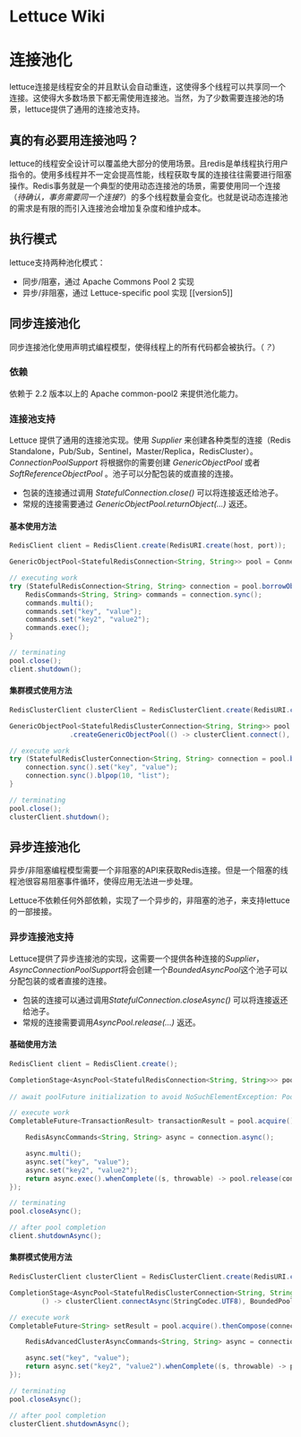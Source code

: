 # Lettuce Wiki

# 连接池化

lettuce连接是线程安全的并且默认会自动重连，这使得多个线程可以共享同一个连接。这使得大多数场景下都无需使用连接池。当然，为了少数需要连接池的场景，lettuce提供了通用的连接池支持。

## 真的有必要用连接池吗？

lettuce的线程安全设计可以覆盖绝大部分的使用场景。且redis是单线程执行用户指令的。使用多线程并不一定会提高性能，线程获取专属的连接往往需要进行阻塞操作。Redis事务就是一个典型的使用动态连接池的场景，需要使用同一个连接（*待确认，事务需要同一个连接?*）的多个线程数量会变化。也就是说动态连接池的需求是有限的而引入连接池会增加复杂度和维护成本。

## 执行模式

lettuce支持两种池化模式：
* 同步/阻塞，通过 Apache Commons Pool 2 实现
* 异步/非阻塞，通过 Lettuce-specific pool 实现 [[version5]]

## 同步连接池化

同步连接池化使用声明式编程模型，使得线程上的所有代码都会被执行。（*？*）

### 依赖

依赖于 2.2 版本以上的 Apache common-pool2 来提供池化能力。

### 连接池支持

Lettuce 提供了通用的连接池实现。使用 *Supplier* 来创建各种类型的连接（Redis Standalone，Pub/Sub，Sentinel，Master/Replica，RedisCluster）。*ConnectionPoolSupport* 将根据你的需要创建 *GenericObjectPool* 或者 *SoftReferenceObjectPool* 。池子可以分配包装的或直接的连接。
* 包装的连接通过调用 *StatefulConnection.close()* 可以将连接返还给池子。
* 常规的连接需要通过 *GenericObjectPool.returnObject(...)* 返还。

#### 基本使用方法

``` Java
RedisClient client = RedisClient.create(RedisURI.create(host, port));

GenericObjectPool<StatefulRedisConnection<String, String>> pool = ConnectionPoolSupport.createGenericObjectPool(() -> client.connect(), new GenericObjectPoolConfig());

// executing work
try (StatefulRedisConnection<String, String> connection = pool.borrowObject) {
	RedisCommands<String, String> commands = connection.sync();
    commands.multi();
    commands.set("key", "value");
    commands.set("key2", "value2");
    commands.exec();
}

// terminating
pool.close();
client.shutdown();
```

#### 集群模式使用方法

``` Java
RedisClusterClient clusterClient = RedisClusterClient.create(RedisURI.create(host, port));

GenericObjectPool<StatefulRedisClusterConnection<String, String>> pool = ConnectionPoolSupport
               .createGenericObjectPool(() -> clusterClient.connect(), new GenericObjectPoolConfig());

// execute work
try (StatefulRedisClusterConnection<String, String> connection = pool.borrowObject()) {
    connection.sync().set("key", "value");
    connection.sync().blpop(10, "list");
}

// terminating
pool.close();
clusterClient.shutdown();
```

## 异步连接池化

异步/非阻塞编程模型需要一个非阻塞的API来获取Redis连接。但是一个阻塞的线程池很容易阻塞事件循环，使得应用无法进一步处理。

Lettuce不依赖任何外部依赖，实现了一个异步的，非阻塞的池子，来支持lettuce的一部接接。

### 异步连接池支持

Lettuce提供了异步连接池的实现，这需要一个提供各种连接的*Supplier*，*AsyncConnectionPoolSupport*将会创建一个*BoundedAsyncPool*这个池子可以分配包装的或者直接的连接。
* 包装的连接可以通过调用*StatefulConnection.closeAsync()* 可以将连接返还给池子。
* 常规的连接需要调用*AsyncPool.release(...)* 返还。

#### 基础使用方法

``` Java
RedisClient client = RedisClient.create();

CompletionStage<AsyncPool<StatefulRedisConnection<String, String>>> poolFuture = AsyncConnectionPoolSupport.createBoundedObjectPoolAsync(() -> client.connectAsync(StringCodec.UTF8, RedisURI.create(host, port)), BoundedPoolConfig.create());
 
// await poolFuture initialization to avoid NoSuchElementException: Pool exhausted when starting your application

// execute work
CompletableFuture<TransactionResult> transactionResult = pool.acquire().thenCompose(connection -> {

    RedisAsyncCommands<String, String> async = connection.async();

    async.multi();
    async.set("key", "value");
    async.set("key2", "value2");
    return async.exec().whenComplete((s, throwable) -> pool.release(connection));
});

// terminating
pool.closeAsync();

// after pool completion
client.shutdownAsync();
```

#### 集群模式使用方法

``` Java
RedisClusterClient clusterClient = RedisClusterClient.create(RedisURI.create(host, port));

CompletionStage<AsyncPool<StatefulRedisClusterConnection<String, String>>> poolFuture = AsyncConnectionPoolSupport.createBoundedObjectPoolAsync(
        () -> clusterClient.connectAsync(StringCodec.UTF8), BoundedPoolConfig.create());

// execute work
CompletableFuture<String> setResult = pool.acquire().thenCompose(connection -> {

    RedisAdvancedClusterAsyncCommands<String, String> async = connection.async();

    async.set("key", "value");
    return async.set("key2", "value2").whenComplete((s, throwable) -> pool.release(connection));
});

// terminating
pool.closeAsync();

// after pool completion
clusterClient.shutdownAsync();
```

